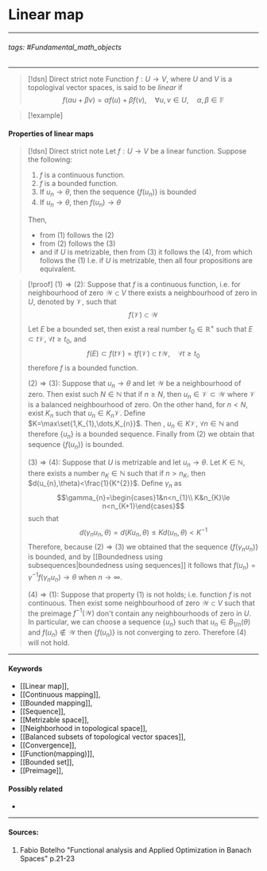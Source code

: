 # Linear map
***
###### tags: #Fundamental_math_objects 
***
>[!dsn] Direct strict note
>Function $f:U\to V$, where $U$ and $V$ is a topologival vector spaces, is said to be *linear* if $$f(\alpha u+\beta v)=\alpha f(u)+\beta f(v),\quad\forall u,v\in U,\quad\alpha,\beta\in\mathbb{F}$$

>[!example] 
>
#### Properties of linear maps
>[!dsn] Direct strict note
>Let $f:U\to V$ be a linear function. Suppose the following:
>1. $f$ is a continuous function.
>2. $f$ is a bounded function.
>3. If $u_{n}\to\theta$, then the sequence $\{f(u_{n})\}$ is bounded
>4. If $u_{n}\to\theta$, then $f(u_{n})\to\theta$
>
>Then, 
>- from $(1)$ follows the $(2)$
>- from $(2)$ follows the $(3)$
>- and if $U$ is metrizable, then from $(3)$ it follows the $(4)$, from which follows the $(1)$
>I.e. if $U$ is metrizable, then all four propositions are equivalent.

>[!proof]
>$(1)\Rightarrow(2)$:
>Suppose that $f$ is a continuous function, i.e. for neighbourhood of zero $\mathcal{W}\subset V$ there exists a neighbourhood of zero in $U$, denoted by $\mathcal{V}$, such that
>$$f(\mathcal{V})\subset\mathcal{W}$$
>Let $E$ be a bounded set, then exist a real number $t_{0}\in\mathbb{R}^{+}$ such that $E\subset t\mathcal{V}$, $\forall t\ge t_{0}$,  and 
>$$f(E)\subset f(t\mathcal{V})=tf(\mathcal{V})\subset t\mathcal{W},\quad\forall t\ge t_{0}$$
>therefore $f$ is a bounded function.
>
>$(2)\Rightarrow(3)$:
>Suppose that $u_{n}\to\theta$ and let $\mathcal{W}$ be a neighbourhood of zero. Then exist such $N\in\mathbb{N}$ that if $n\ge N$, then $u_{n}\in\mathcal{V}\subset\mathcal{W}$ where $\mathcal{V}$ is a balanced neighbourhood of zero. On the other hand, for $n<N$, exist $K_{n}$ such that $u_{n}\in K_{n}\mathcal{V}$. Define $K=\max\set{1,K_{1},\dots,K_{n}}$. Then , $u_{n}\in K\mathcal{V}$, $\forall n\in\mathbb{N}$ and therefore $\{u_{n}\}$ is a  bounded sequence. Finally from $(2)$ we obtain that sequence $\{f(u_{n})\}$ is bounded.
>
>$(3)\Rightarrow(4)$:
>Suppose that $U$ is metrizable and let $u_{n}\to\theta$. Let $K\in\mathbb{N}$, there exists a number $n_{K}\in\mathbb{N}$ such that if $n>n_{K}$, then $d(u_{n},\theta)<\frac{1}{K^{2}}$. Define $\gamma_{n}$ as $$\gamma_{n}=\begin{cases}1&n<n_{1}\\ K&n_{K}\le n<n_{K+1}\end{cases}$$ such that 
>$$d(\gamma_{n}u_{n},\theta)=d(Ku_{n},\theta)\le Kd(u_{n},\theta)<K^{-1}$$ 
>Therefore, because $(2)\Rightarrow(3)$ we obtained that the sequence $\{f(\gamma_{n}u_{n})\}$ is bounded, and by [[Boundedness using subsequences|boundedness using sequences]] it follows that $f(u_{n})=\gamma^{-1}f(\gamma_{n}u_{n})\to\theta$ when $n\to\infty$.
>
>$(4)\Rightarrow(1)$:
>Suppose that property $(1)$ is not holds; i.e. function $f$ is not continuous. Then exist some neighbourhood of zero $\mathcal{W}\subset V$ such that the preimage $f^{-1}(\mathcal{W})$ don't contain any neighbourhoods of zero in $U$. In particular, we can choose a sequence $\{u_{n}\}$ such that $u_{n}\in B_{1/n}(\theta)$ and $f(u_{n})\notin\mathcal{W}$ then $\{f(u_{n})\}$ is not converging to zero. Therefore $(4)$ will not hold.
***
#### Keywords
- [[Linear map]],
- [[Continuous mapping]],
- [[Bounded mapping]],
- [[Sequence]],
- [[Metrizable space]],
- [[Neighborhood in topological space]],
- [[Balanced subsets of topological vector spaces]],
- [[Convergence]],
- [[Function(mapping)]],
- [[Bounded set]],
- [[Preimage]],
#### Possibly related
- 
***
#### Sources:
1. Fabio Botelho "Functional analysis and Applied Optimization in Banach Spaces" p.21-23